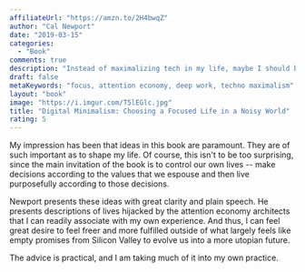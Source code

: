 ```yaml
---
affiliateUrl: "https://amzn.to/2H4bwqZ"
author: "Cal Newport"
date: "2019-03-15"
categories:
  - "Book"
comments: true
description: "Instead of maximalizing tech in my life, maybe I should be more purposeful." 
draft: false
metaKeywords: "focus, attention economy, deep work, techno maximalism"
layout: "book"
image: "https://i.imgur.com/T5lEGlc.jpg"
title: "Digital Minimalism: Choosing a Focused Life in a Noisy World"
rating: 5
---
```


My impression has been that ideas in this book are paramount.  They are of such important as to shape my life.  Of course, this isn't to be too surprising, since the main invitation of the book is to control our own lives -- make decisions according to the values that we espouse and then live purposefully according to those decisions.

Newport presents these ideas with great clarity and plain speech.  He presents descriptions of lives hijacked by the attention economy architects that I can readily associate with my own experience.  And thus, I can feel great desire to feel freer and more fulfilled outside of what largely feels like empty promises from Silicon Valley to evolve us into a more utopian future.  

The advice is practical, and I am taking much of it into my own practice.

